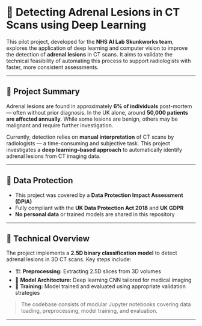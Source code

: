 # 🧠 Detecting Adrenal Lesions in CT Scans using Deep Learning

This pilot project, developed for the **NHS AI Lab Skunkworks team**, explores the application of deep learning and computer vision to improve the detection of **adrenal lesions** in CT scans. It aims to validate the technical feasibility of automating this process to support radiologists with faster, more consistent assessments.

---

## 📌 Project Summary

Adrenal lesions are found in approximately **6% of individuals** post-mortem — often without prior diagnosis. In the UK alone, around **50,000 patients are affected annually**. While some lesions are benign, others may be malignant and require further investigation.

Currently, detection relies on **manual interpretation** of CT scans by radiologists — a time-consuming and subjective task. This project investigates a **deep learning–based approach** to automatically identify adrenal lesions from CT imaging data.

---

## 🔐 Data Protection

- This project was covered by a **Data Protection Impact Assessment (DPIA)**
- Fully compliant with the **UK Data Protection Act 2018** and **UK GDPR**
- **No personal data** or trained models are shared in this repository

---

## 🧠 Technical Overview

The project implements a **2.5D binary classification model** to detect adrenal lesions in 3D CT scans. Key steps include:

- 🏗️ **Preprocessing:** Extracting 2.5D slices from 3D volumes
- 🧠 **Model Architecture:** Deep learning CNN tailored for medical imaging
- 🧪 **Training:** Model trained and evaluated using appropriate validation strategies

> The codebase consists of modular Jupyter notebooks covering data loading, preprocessing, model training, and evaluation.

---
